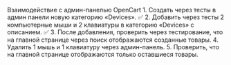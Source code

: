 Взаимодействие с админ-панелью OpenCart
    1. Создать через тесты в админ панели новую категорию «Devices». ✅
    2. Добавить через тесты 2 компьютерные мыши и 2 клавиатуры в категорию «Devices» с описанием. ✅
    3. После добавления, проверить через тестирование, что на главной странице через поиск отображаются созданные товары.
    4. Удалить 1 мышь и 1 клавиатуру через админ-панель.
    5. Проверить, что на главной странице отображаются только оставшиеся товары.